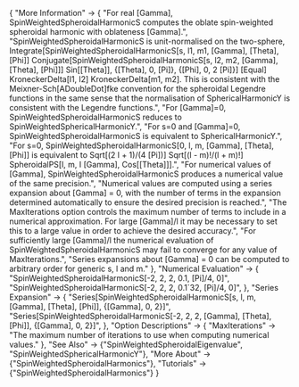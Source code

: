 {
  "More Information" -> {
    "For real \[Gamma], SpinWeightedSpheroidalHarmonicS computes the oblate spin-weighted spheroidal harmonic with oblateness \[Gamma].",
    "SpinWeightedSpheroidalHarmonicS is unit-normalised on the two-sphere, Integrate[SpinWeightedSpheroidalHarmonicS[s, l1, m1, \[Gamma], \[Theta], \[Phi]] Conjugate[SpinWeightedSpheroidalHarmonicS[s, l2, m2, \[Gamma], \[Theta], \[Phi]]] Sin[\[Theta]], {\[Theta], 0, \[Pi]}, {\[Phi], 0, 2 \[Pi]}] \[Equal] KroneckerDelta[l1, l2] KroneckerDelta[m1, m2]. This is consistent with the Meixner-Sch\[ADoubleDot]fke convention for the spheroidal Legendre functions in the same sense that the normalisation of SphericalHarmonicY is consistent with the Legendre functions.",
    "For \[Gamma]=0, SpinWeightedSpheroidalHarmonicS reduces to SpinWeightedSphericalHarmonicY.",
    "For s=0 and \[Gamma]=0, SpinWeightedSpheroidalHarmonicS is equivalent to SphericalHarmonicY.",
    "For s=0, SpinWeightedSpheroidalHarmonicS[0, l, m, \[Gamma], \[Theta], \[Phi]] is equivalent to Sqrt[(2 l + 1)/(4 \[Pi])] Sqrt[(l - m)!/(l + m)!] SpheroidalPS[l, m, I \[Gamma], Cos[\[Theta]]].",
    "For numerical values of \[Gamma], SpinWeightedSpheroidalHarmonicS produces a numerical value of the same precision.",
    "Numerical values are computed using a series expansion about \[Gamma] = 0, with the number of terms in the expansion determined automatically to ensure the desired precision is reached.",
    "The MaxIterations option controls the maximum number of terms to include in a numerical approximation. For large \[Gamma]/l it may be necessary to set this to a large value in order to achieve the desired accuracy.",
    "For sufficiently large \[Gamma]/l the numerical evaluation of SpinWeightedSpheroidalHarmonicS may fail to converge for any value of MaxIterations.",
    "Series expansions about \[Gamma] = 0 can be computed to arbitrary order for generic s, l and m."
    },
  "Numerical Evaluation" -> {
    "SpinWeightedSpheroidalHarmonicS[-2, 2, 2, 0.1, \[Pi]/4, 0]",
    "SpinWeightedSpheroidalHarmonicS[-2, 2, 2, 0.1`32, \[Pi]/4, 0]",
    },
  "Series Expansion" -> {
    "Series[SpinWeightedSpheroidalHarmonicS[s, l, m, \[Gamma], \[Theta], \[Phi]], {\[Gamma], 0, 2}]",
    "Series[SpinWeightedSpheroidalHarmonicS[-2, 2, 2, \[Gamma], \[Theta], \[Phi]], {\[Gamma], 0, 2}]",
    },
  "Option Descriptions" -> {
    "MaxIterations" -> "The maximum number of iterations to use when computing numerical values."
   },
  "See Also" -> {"SpinWeightedSpheroidalEigenvalue", "SpinWeightedSphericalHarmonicY"},
  "More About" -> {"SpinWeightedSpheroidalHarmonics"},
  "Tutorials" -> {"SpinWeightedSpheroidalHarmonics"}
}